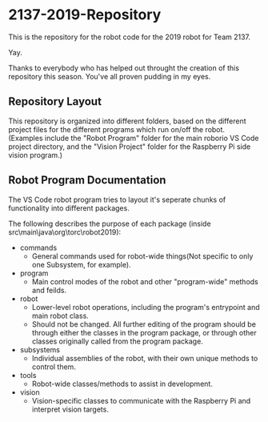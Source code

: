 # 2137-2019-Repository
This is the repository for the robot code for the 2019 robot for Team 2137.

Yay.

Thanks to everybody who has helped out throught the creation of this repository this season.
You've all proven pudding in my eyes.

## Repository Layout

This repository is organized into different folders, based on the different project
files for the different programs which run on/off the robot.
(Examples include the "Robot Program" folder for the main roborio VS Code project directory,
and the "Vision Project" folder for the Raspberry Pi side vision program.)

## Robot Program Documentation

The VS Code robot program tries to layout it's seperate chunks of functionality
into different packages.

The following describes the purpose of each package (inside src\main\java\org\torc\robot2019):
- commands
	- General commands used for robot-wide things(Not specific to only one Subsystem, for example).
- program
	- Main control modes of the robot and other "program-wide" methods and feilds.
- robot
	- Lower-level robot operations, including the program's entrypoint and main robot class.
	- Should not be changed. All further editing of the program should be through either the classes in the program
	package, or through other classes originally called from the program package.
- subsystems
	- Individual assemblies of the robot, with their own unique methods to control them.
- tools
	- Robot-wide classes/methods to assist in development.
- vision
	- Vision-specific classes to communicate with the Raspberry Pi and interpret vision targets.
